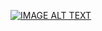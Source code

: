 [![IMAGE ALT TEXT](http://img.youtube.com/vi/7O-2bjXOjQQ/0.jpg)](http://www.youtube.com/watch?v=7O-2bjXOjQQ "Video Title")